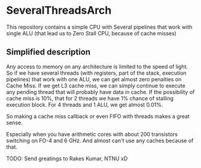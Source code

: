 # SeveralThreadsArch
This repository contains a simple CPU with Several pipelines that work with single ALU (that lead us to Zero Stall CPU, because of cache misses)

## Simplified description
Any access to memory on any architecture is limited to the speed of light. 
So if we have several threads (with registers, part of the stack, execution pipelines) that work with one ALU, we can get almost zero penalties on Cache Miss.
If we get L3 cache miss, we can simply continue to execute any pending thread that will probably have data in cache.
If the possibility of cache miss is 10%, that for 2 threads we have 1% chance of stalling execution block.
For 4 threads and 1 ALU, we get almost 0.01%.

So making a cache miss callback or even FIFO with threads makes a great sense.

Especially when you have arithmetic cores with about 200 transistors switching on FO-4 and 6 GHz.
And almost can't use any caches because of that.

TODO:
Send greatings to Rakes Kumar, NTNU xD
